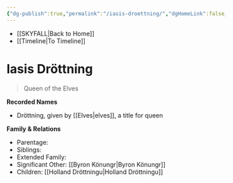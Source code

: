 ```yaml
---
{"dg-publish":true,"permalink":"/iasis-droettning/","dgHomeLink":false,"dgPassFrontmatter":false}
---
```


- [[SKYFALL|Back to Home]]
- [[Timeline|To Timeline]]

# Iasis Dröttning
> Queen of the Elves



**Recorded Names**
- Dröttning, given by [[Elves|elves]], a title for queen

**Family & Relations**
- Parentage: 
- Siblings: 
- Extended Family:
- Significant Other: [[Byron Könungr|Byron Könungr]]
- Children: [[Holland Dröttningu|Holland Dröttningu]]